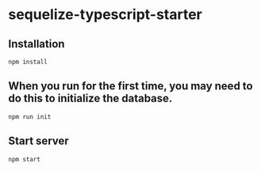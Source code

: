 # sequelize-typescript-starter

## Installation
```
npm install
```
## When you run for the first time, you may need to do this to initialize the database.
```
npm run init
``` 
## Start server
```
npm start
```
